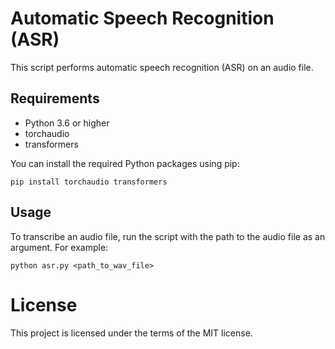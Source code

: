 # Automatic Speech Recognition (ASR)

This script performs automatic speech recognition (ASR) on an audio file.

## Requirements

- Python 3.6 or higher
- torchaudio
- transformers

You can install the required Python packages using pip:

`pip install torchaudio transformers`

## Usage

To transcribe an audio file, run the script with the path to the audio file as an argument. For example:

`python asr.py <path_to_wav_file>`

# License
This project is licensed under the terms of the MIT license.


